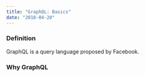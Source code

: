 ```yaml
---
title: "GraphQL: Basics"
date: "2018-04-20"
---
```


### Definition

GraphQL is a query language proposed by Facebook.

### Why GraphQL



